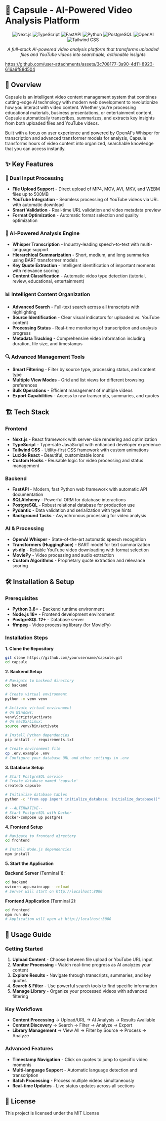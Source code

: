 # 🎥 Capsule - AI-Powered Video Analysis Platform

<div align="center">
  <img src="https://img.shields.io/badge/Next.js-000000?style=for-the-badge&logo=nextdotjs&logoColor=white" alt="Next.js" />
  <img src="https://img.shields.io/badge/TypeScript-007ACC?style=for-the-badge&logo=typescript&logoColor=white" alt="TypeScript" />
  <img src="https://img.shields.io/badge/FastAPI-009688?style=for-the-badge&logo=fastapi&logoColor=white" alt="FastAPI" />
  <img src="https://img.shields.io/badge/Python-3776AB?style=for-the-badge&logo=python&logoColor=white" alt="Python" />
  <img src="https://img.shields.io/badge/PostgreSQL-316192?style=for-the-badge&logo=postgresql&logoColor=white" alt="PostgreSQL" />
  <img src="https://img.shields.io/badge/OpenAI-412991?style=for-the-badge&logo=openai&logoColor=white" alt="OpenAI" />
  <img src="https://img.shields.io/badge/Tailwind_CSS-38B2AC?style=for-the-badge&logo=tailwind-css&logoColor=white" alt="Tailwind CSS" />
</div>

<div align="center">
  <p><em>A full-stack AI-powered video analysis platform that transforms uploaded files and YouTube videos into searchable, actionable insights</em></p>
</div>

https://github.com/user-attachments/assets/3c708177-3a90-4d11-8923-616a9f88d504

## 🌟 Overview

Capsule is an intelligent video content management system that combines cutting-edge AI technology with modern web development to revolutionize how you interact with video content. Whether you're processing educational materials, business presentations, or entertainment content, Capsule automatically transcribes, summarizes, and extracts key insights from both uploaded files and YouTube videos.

Built with a focus on user experience and powered by OpenAI's Whisper for transcription and advanced transformer models for analysis, Capsule transforms hours of video content into organized, searchable knowledge that you can access instantly.

## ✨ Key Features

### 🎯 Dual Input Processing
- **File Upload Support** - Direct upload of MP4, MOV, AVI, MKV, and WEBM files up to 500MB
- **YouTube Integration** - Seamless processing of YouTube videos via URL with automatic download
- **Smart Validation** - Real-time URL validation and video metadata preview
- **Format Optimization** - Automatic format selection and quality optimization

### 🤖 AI-Powered Analysis Engine
- **Whisper Transcription** - Industry-leading speech-to-text with multi-language support
- **Hierarchical Summarization** - Short, medium, and long summaries using BART transformer models
- **Key Quote Extraction** - Intelligent identification of important moments with relevance scoring
- **Content Classification** - Automatic video type detection (tutorial, review, educational, entertainment)

### 📊 Intelligent Content Organization
- **Advanced Search** - Full-text search across all transcripts with highlighting
- **Source Identification** - Clear visual indicators for uploaded vs. YouTube content
- **Processing Status** - Real-time monitoring of transcription and analysis progress
- **Metadata Tracking** - Comprehensive video information including duration, file size, and timestamps

### 🔍 Advanced Management Tools
- **Smart Filtering** - Filter by source type, processing status, and content type
- **Multiple View Modes** - Grid and list views for different browsing preferences
- **Bulk Operations** - Efficient management of multiple videos
- **Export Capabilities** - Access to raw transcripts, summaries, and quotes

## 🏗️ Tech Stack

### Frontend
- **Next.js** - React framework with server-side rendering and optimization
- **TypeScript** - Type-safe JavaScript with enhanced developer experience
- **Tailwind CSS** - Utility-first CSS framework with custom animations
- **Lucide React** - Beautiful, customizable icons
- **Custom Hooks** - Reusable logic for video processing and status management

### Backend
- **FastAPI** - Modern, fast Python web framework with automatic API documentation
- **SQLAlchemy** - Powerful ORM for database interactions
- **PostgreSQL** - Robust relational database for production use
- **Pydantic** - Data validation and serialization with type hints
- **Background Tasks** - Asynchronous processing for video analysis

### AI & Processing
- **OpenAI Whisper** - State-of-the-art automatic speech recognition
- **Transformers (HuggingFace)** - BART model for text summarization
- **yt-dlp** - Reliable YouTube video downloading with format selection
- **MoviePy** - Video processing and audio extraction
- **Custom Algorithms** - Proprietary quote extraction and relevance scoring

## 🛠️ Installation & Setup

### Prerequisites
- **Python 3.8+** - Backend runtime environment
- **Node.js 18+** - Frontend development environment
- **PostgreSQL 12+** - Database server
- **ffmpeg** - Video processing library (for MoviePy)

### Installation Steps

**1. Clone the Repository**
```bash
git clone https://github.com/yourusername/capsule.git
cd capsule
```

**2. Backend Setup**
```bash
# Navigate to backend directory
cd backend

# Create virtual environment
python -m venv venv

# Activate virtual environment
# On Windows:
venv\Scripts\activate
# On macOS/Linux:
source venv/bin/activate

# Install Python dependencies
pip install -r requirements.txt

# Create environment file
cp .env.example .env
# Configure your database URL and other settings in .env
```

**3. Database Setup**
```bash
# Start PostgreSQL service
# Create database named 'capsule'
createdb capsule

# Initialize database tables
python -c "from app import initialize_database; initialize_database()"

# --ALTERNATIVE--
# Start PostgreSQL with Docker
docker-compose up postgres
```

**4. Frontend Setup**
```bash
# Navigate to frontend directory
cd frontend

# Install Node.js dependencies
npm install
```

**5. Start the Application**

**Backend Server** (Terminal 1):
```bash
cd backend
uvicorn app.main:app --reload
# Server will start on http://localhost:8000
```

**Frontend Application** (Terminal 2):
```bash
cd frontend
npm run dev
# Application will open at http://localhost:3000
```

## 🚀 Usage Guide

### Getting Started
1. **Upload Content** - Choose between file upload or YouTube URL input
2. **Monitor Processing** - Watch real-time progress as AI analyzes your content
3. **Explore Results** - Navigate through transcripts, summaries, and key quotes
4. **Search & Filter** - Use powerful search tools to find specific information
5. **Manage Library** - Organize your processed videos with advanced filtering

### Key Workflows
- **Content Processing** → Upload/URL → AI Analysis → Results Available
- **Content Discovery** → Search → Filter → Analyze → Export
- **Library Management** → View All → Filter by Source → Process → Analyze

### Advanced Features
- **Timestamp Navigation** - Click on quotes to jump to specific video moments
- **Multi-language Support** - Automatic language detection and transcription
- **Batch Processing** - Process multiple videos simultaneously
- **Real-time Updates** - Live status updates across all sections
## 📄 License

This project is licensed under the MIT License
